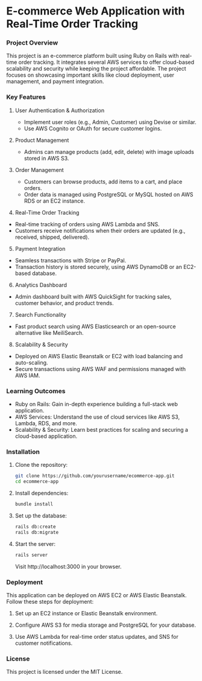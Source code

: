 # E-commerce Web Application with Real-Time Order Tracking

### Project Overview

This project is an e-commerce platform built using Ruby on Rails with real-time order tracking. It integrates several AWS services to offer cloud-based scalability and security while keeping the project affordable. The project focuses on showcasing important skills like cloud deployment, user management, and payment integration.

### Key Features

1. User Authentication & Authorization

   - Implement user roles (e.g., Admin, Customer) using Devise or similar.
   - Use AWS Cognito or OAuth for secure customer logins.

2. Product Management

   - Admins can manage products (add, edit, delete) with image uploads stored in AWS S3.

3. Order Management

   - Customers can browse products, add items to a cart, and place orders.
   - Order data is managed using PostgreSQL or MySQL hosted on AWS RDS or an EC2 instance.

4. Real-Time Order Tracking

- Real-time tracking of orders using AWS Lambda and SNS.
- Customers receive notifications when their orders are updated (e.g., received, shipped, delivered).

5. Payment Integration

- Seamless transactions with Stripe or PayPal.
- Transaction history is stored securely, using AWS DynamoDB or an EC2-based database.

6. Analytics Dashboard

- Admin dashboard built with AWS QuickSight for tracking sales, customer behavior, and product trends.

7. Search Functionality

- Fast product search using AWS Elasticsearch or an open-source alternative like MeiliSearch.

8. Scalability & Security

- Deployed on AWS Elastic Beanstalk or EC2 with load balancing and auto-scaling.
- Secure transactions using AWS WAF and permissions managed with AWS IAM.

### Learning Outcomes

- Ruby on Rails: Gain in-depth experience building a full-stack web application.
- AWS Services: Understand the use of cloud services like AWS S3, Lambda, RDS, and more.
- Scalability & Security: Learn best practices for scaling and securing a cloud-based application.

### Installation

1. Clone the repository:

   ```bash
   git clone https://github.com/yourusername/ecommerce-app.git
   cd ecommerce-app
   ```

2. Install dependencies:

   ```bash
   bundle install
   ```

3. Set up the database:

   ```bash
   rails db:create
   rails db:migrate
   ```

4. Start the server:
   ```bash
   rails server
   ```
   Visit http://localhost:3000 in your browser.

### Deployment

This application can be deployed on AWS EC2 or AWS Elastic Beanstalk. Follow these steps for deployment:

1. Set up an EC2 instance or Elastic Beanstalk environment.

2. Configure AWS S3 for media storage and PostgreSQL for your database.

3. Use AWS Lambda for real-time order status updates, and SNS for customer notifications.

### License

This project is licensed under the MIT License.
